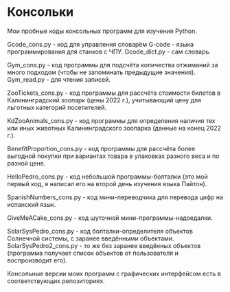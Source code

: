 # Консольки

Мои пробные коды консольных программ для изучения Python.

Gcode_cons.py - код для управления словарём G-code - языка программирования для станков с ЧПУ. Gcode_dict.py - сам словарь.

Gym_cons.py - код программы для подсчёта количества отжиманий за много подходом (чтобы не запоминать предыдущие значения). Gym_read.py - для чтения записей.

ZooTickets_cons.py - код программы для рассчёта стоимости билетов в Калининградский зоопарк (цены 2022 г.), учитывающий цену для льготных категорий посетителей.

KdZooAnimals_cons.py - код программы для определения наличия тех или иных животных Калининградского зоопарка (данные на конец 2022 г.).

BenefitProportion_cons.py - код программы для рассчёта более выгодной покупки при вариантах товара в упаковках разного веса и по разной цене.

HelloPedro_cons.py - код небольшой программы-болталки (это мой первый код, я написал его на второй день изучения языка Пайтон).

SpanishNumbers_cons.py - код мини-переводчика для перевода цифр на испанский язык.

GiveMeACake_cons.py - код шуточной мини-программы-надоедалки.

SolarSysPedro_cons.py - код болталки-определителя объектов Солнечной системы, с заранее введёнными объектами. SolarSysPedro2_cons.py - то же без заранее введённых объектов (программа получает список объектов от пользователя и воспроизводит его).

Консольные версии моих программ с графических интерфейсом есть в соответствующих репозиториях.
